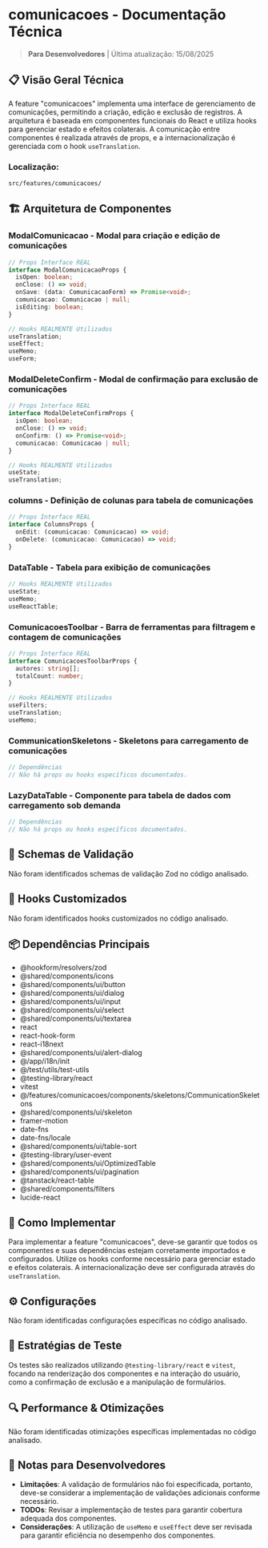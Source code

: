 # comunicacoes - Documentação Técnica

> **Para Desenvolvedores** | Última atualização: 15/08/2025

## 📋 Visão Geral Técnica

A feature "comunicacoes" implementa uma interface de gerenciamento de comunicações, permitindo a criação, edição e exclusão de registros. A arquitetura é baseada em componentes funcionais do React e utiliza hooks para gerenciar estado e efeitos colaterais. A comunicação entre componentes é realizada através de props, e a internacionalização é gerenciada com o hook `useTranslation`.

### **Localização:**
```
src/features/comunicacoes/
```

## 🏗️ Arquitetura de Componentes

### **ModalComunicacao** - Modal para criação e edição de comunicações
```typescript
// Props Interface REAL
interface ModalComunicacaoProps {
  isOpen: boolean;
  onClose: () => void;
  onSave: (data: ComunicacaoForm) => Promise<void>;
  comunicacao: Comunicacao | null;
  isEditing: boolean;
}

// Hooks REALMENTE Utilizados
useTranslation;
useEffect;
useMemo;
useForm;
```

### **ModalDeleteConfirm** - Modal de confirmação para exclusão de comunicações
```typescript
// Props Interface REAL
interface ModalDeleteConfirmProps {
  isOpen: boolean;
  onClose: () => void;
  onConfirm: () => Promise<void>;
  comunicacao: Comunicacao | null;
}

// Hooks REALMENTE Utilizados
useState;
useTranslation;
```

### **columns** - Definição de colunas para tabela de comunicações
```typescript
// Props Interface REAL
interface ColumnsProps {
  onEdit: (comunicacao: Comunicacao) => void;
  onDelete: (comunicacao: Comunicacao) => void;
}
```

### **DataTable** - Tabela para exibição de comunicações
```typescript
// Hooks REALMENTE Utilizados
useState;
useMemo;
useReactTable;
```

### **ComunicacoesToolbar** - Barra de ferramentas para filtragem e contagem de comunicações
```typescript
// Props Interface REAL
interface ComunicacoesToolbarProps {
  autores: string[];
  totalCount: number;
}

// Hooks REALMENTE Utilizados
useFilters;
useTranslation;
useMemo;
```

### **CommunicationSkeletons** - Skeletons para carregamento de comunicações
```typescript
// Dependências
// Não há props ou hooks específicos documentados.
```

### **LazyDataTable** - Componente para tabela de dados com carregamento sob demanda
```typescript
// Dependências
// Não há props ou hooks específicos documentados.
```

## 🔧 Schemas de Validação

Não foram identificados schemas de validação Zod no código analisado.

## 🎯 Hooks Customizados

Não foram identificados hooks customizados no código analisado.

## 📦 Dependências Principais

- @hookform/resolvers/zod
- @shared/components/icons
- @shared/components/ui/button
- @shared/components/ui/dialog
- @shared/components/ui/input
- @shared/components/ui/select
- @shared/components/ui/textarea
- react
- react-hook-form
- react-i18next
- @shared/components/ui/alert-dialog
- @/app/i18n/init
- @/test/utils/test-utils
- @testing-library/react
- vitest
- @/features/comunicacoes/components/skeletons/CommunicationSkeletons
- @shared/components/ui/skeleton
- framer-motion
- date-fns
- date-fns/locale
- @shared/components/ui/table-sort
- @testing-library/user-event
- @shared/components/ui/OptimizedTable
- @shared/components/ui/pagination
- @tanstack/react-table
- @shared/components/filters
- lucide-react

## 🚀 Como Implementar

Para implementar a feature "comunicacoes", deve-se garantir que todos os componentes e suas dependências estejam corretamente importados e configurados. Utilize os hooks conforme necessário para gerenciar estado e efeitos colaterais. A internacionalização deve ser configurada através do `useTranslation`.

## ⚙️ Configurações

Não foram identificadas configurações específicas no código analisado.

## 🧪 Estratégias de Teste

Os testes são realizados utilizando `@testing-library/react` e `vitest`, focando na renderização dos componentes e na interação do usuário, como a confirmação de exclusão e a manipulação de formulários.

## 🔍 Performance & Otimizações

Não foram identificadas otimizações específicas implementadas no código analisado.

## 📝 Notas para Desenvolvedores

- **Limitações**: A validação de formulários não foi especificada, portanto, deve-se considerar a implementação de validações adicionais conforme necessário.
- **TODOs**: Revisar a implementação de testes para garantir cobertura adequada dos componentes.
- **Considerações**: A utilização de `useMemo` e `useEffect` deve ser revisada para garantir eficiência no desempenho dos componentes.